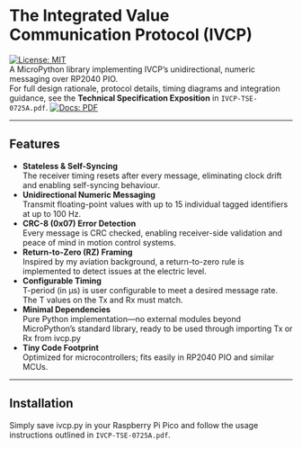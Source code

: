 # The Integrated Value Communication Protocol (IVCP)
[![License: MIT](https://img.shields.io/badge/License-MIT-blue.svg)](LICENSE)  
A MicroPython library implementing IVCP’s unidirectional, numeric messaging over RP2040 PIO.  
For full design rationale, protocol details, timing diagrams and integration guidance, see the **Technical Specification Exposition** in `IVCP-TSE-0725A.pdf`.
[![Docs: PDF](https://img.shields.io/badge/Docs–PDF-lightgrey.svg)](IVCP-TSE-0725A.pdf)

---

## Features

- **Stateless & Self-Syncing**  
  The receiver timing resets after every message, eliminating clock drift and enabling self-syncing behaviour.
- **Unidirectional Numeric Messaging**  
  Transmit floating-point values with up to 15 individual tagged identifiers at up to 100 Hz.
- **CRC-8 (0x07) Error Detection**  
  Every message is CRC checked, enabling receiver-side validation and peace of mind in motion control systems.
- **Return-to-Zero (RZ) Framing**  
  Inspired by my aviation background, a return-to-zero rule is implemented to detect issues at the electric level.
- **Configurable Timing**  
  T-period (in μs) is user configurable to meet a desired message rate. The T values on the Tx and Rx must match.
- **Minimal Dependencies**  
  Pure Python implementation—no external modules beyond MicroPython’s standard library, ready to be used through importing Tx or Rx from ivcp.py
- **Tiny Code Footprint**  
  Optimized for microcontrollers; fits easily in RP2040 PIO and similar MCUs.

---

## Installation

Simply save ivcp.py in your Raspberry Pi Pico and follow the usage instructions outlined in `IVCP-TSE-0725A.pdf`.
